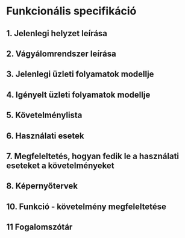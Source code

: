 # Funkcionális specifikáció
## 1. Jelenlegi helyzet leírása

## 2. Vágyálomrendszer leírása

## 3. Jelenlegi üzleti folyamatok modellje


## 4. Igényelt üzleti folyamatok modellje


## 5. Követelménylista


## 6. Használati esetek

## 7. Megfeleltetés, hogyan fedik le a használati eseteket a követelményeket


## 8. Képernyőtervek


## 10. Funkció - követelmény megfeleltetése


## 11 Fogalomszótár





